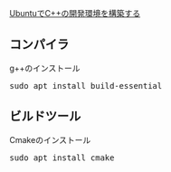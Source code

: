 [UbuntuでC++の開発環境を構築する](https://www.kinacon-blog.work/entry/2018/10/03/195158 "UbuntuでC++の開発環境を構築する")<br/>

## コンパイラ
g++のインストール<br/>
<pre>
sudo apt install build-essential
</pre>

## ビルドツール
Cmakeのインストール<br/>
<pre>
sudo apt install cmake
</pre>
